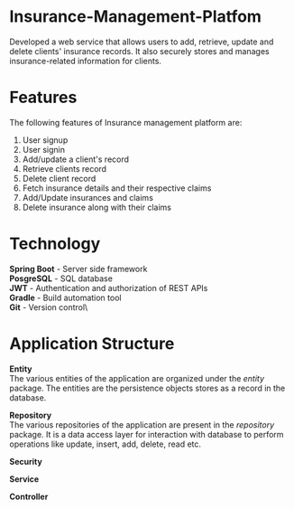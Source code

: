 # Insurance-Management-Platfom
Developed a web service that allows users to add, retrieve, update and delete clients' insurance records. It also securely stores and manages insurance-related information for clients.

# Features
The following features of Insurance management platform are:
1. User signup
2. User signin
3. Add/update a client's record
4. Retrieve clients record
5. Delete client record
6. Fetch insurance details and their respective claims
7. Add/Update insurances and claims
8. Delete insurance along with their claims

# Technology

**Spring Boot** - Server side framework\
**PosgreSQL** - SQL database\
**JWT** - Authentication and authorization of REST APIs\
**Gradle** - Build automation tool\
**Git** - Version control\

# Application Structure

**Entity**\
The various entities of the application are organized under the *entity* package. The entities are the persistence objects stores as a record in the database.

**Repository**\
The various repositories of the application are present in the *repository* package. It is a data access layer for interaction with database to perform operations like update, insert, add, delete, read etc.

**Security**


**Service**

**Controller**
